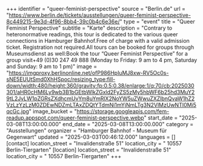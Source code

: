 +++
identifier = "queer-feminist-perspective"
source = "Berlin.de"
url = "https://www.berlin.de/tickets/ausstellungen/queer-feminist-perspective-8c449215-9e3d-4f96-8bb4-39c0b4c6e36e/"
type = "event"
title = "Queer Feminist Perspective"
subtitle = "Karte"
description = "Contrary to heteronormative readings, this tour is dedicated to the various queer connections in Hamburger Bahnhof.Free of charge with a valid admission ticket. Registration not required.All tours can be booked for groups through Museumsdienst as well:Book the tour “Queer Feminist Perspective” for a group visit+49 (0)30 247 49 888 (Monday to Friday: 9 am to 4 pm, Saturday and Sunday: 9 am to 1 pm)"
image = "https://imgproxy.berlinonline.net/ofP986HpIuMJ8xw-RV5Oc0s-sNE5EUUtSmd0XhHSpoc/resizing_type:fill-down/width:480/height:360/gravity:fp:0.5:0.38/enlarge:1/q:70/cb:2025030301/aHR0cHM6Ly9wb3B1bGEtbWlkZGxld2FyZS5zMy5hbWF6b25hd3MuY29tL2JvLW1pZGRsZXdhcmUvYm8uYmRlX2NoYW5uZWwuZXZlbnQvaW1hZ2VzLzYzLzM0ZDEwNDZmLTAxZDQtYTdmNi1mYjNmLTg3N2VlMzUwNTI0Mi5qcGc.jpg"
image_bucket = "https://storage.googleapis.com/fem-readup.appspot.com/queer-feminist-perspective.webp"
start_date = "2025-03-08T13:00:00.000"
end_date = "2025-03-08T13:00:00.000"
category = "Ausstellungen"
organizer = "Hamburger Bahnhof - Museum für Gegenwart"
updated = "2025-03-03T00:46:12.000"
languages = []
[contact]
location_street = "Invalidenstraße 51"
location_city = " 10557 Berlin-Tiergarten"
[location]
location_street = "Invalidenstraße 51"
location_city = " 10557 Berlin-Tiergarten"
+++